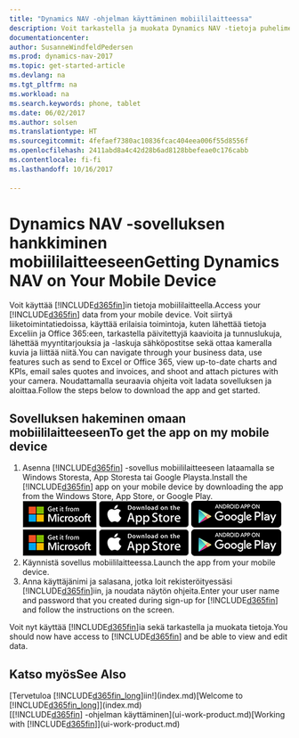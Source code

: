 ```yaml
---
title: "Dynamics NAV -ohjelman käyttäminen mobiililaitteessa"
description: Voit tarkastella ja muokata Dynamics NAV -tietoja puhelimessa tai tabletissa.
documentationcenter: 
author: SusanneWindfeldPedersen
ms.prod: dynamics-nav-2017
ms.topic: get-started-article
ms.devlang: na
ms.tgt_pltfrm: na
ms.workload: na
ms.search.keywords: phone, tablet
ms.date: 06/02/2017
ms.author: solsen
ms.translationtype: HT
ms.sourcegitcommit: 4fefaef7380ac10836fcac404eea006f55d8556f
ms.openlocfilehash: 2411abd8a4c42d28b6ad8128bbefeae0c176cabb
ms.contentlocale: fi-fi
ms.lasthandoff: 10/16/2017

---
```


# <a name="getting-dynamics-nav-on-your-mobile-device"></a><span data-ttu-id="b5a58-103">Dynamics NAV -sovelluksen hankkiminen mobiililaitteeseen</span><span class="sxs-lookup"><span data-stu-id="b5a58-103">Getting Dynamics NAV on Your Mobile Device</span></span>
<span data-ttu-id="b5a58-104">Voit käyttää [!INCLUDE[d365fin](includes/d365fin_md.md)]in tietoja mobiililaitteella.</span><span class="sxs-lookup"><span data-stu-id="b5a58-104">Access your [!INCLUDE[d365fin](includes/d365fin_md.md)] data from your mobile device.</span></span> <span data-ttu-id="b5a58-105">Voit siirtyä liiketoimintatiedoissa, käyttää erilaisia toimintoja, kuten lähettää tietoja Exceliin ja Office 365:een, tarkastella päivitettyjä kaavioita ja tunnuslukuja, lähettää myyntitarjouksia ja -laskuja sähköpostitse sekä ottaa kameralla kuvia ja liittää niitä.</span><span class="sxs-lookup"><span data-stu-id="b5a58-105">You can navigate through your business data, use features such as send to Excel or Office 365, view up-to-date charts and KPIs, email sales quotes and invoices, and shoot and attach pictures with your camera.</span></span> <span data-ttu-id="b5a58-106">Noudattamalla seuraavia ohjeita voit ladata sovelluksen ja aloittaa.</span><span class="sxs-lookup"><span data-stu-id="b5a58-106">Follow the steps below to download the app and get started.</span></span>

## <a name="to-get-the-app-on-my-mobile-device"></a><span data-ttu-id="b5a58-107">Sovelluksen hakeminen omaan mobiililaitteeseen</span><span class="sxs-lookup"><span data-stu-id="b5a58-107">To get the app on my mobile device</span></span>
1. <span data-ttu-id="b5a58-108">Asenna [!INCLUDE[d365fin](includes/d365fin_md.md)] -sovellus mobiililaitteeseen lataamalla se Windows Storesta, App Storesta tai Google Playsta.</span><span class="sxs-lookup"><span data-stu-id="b5a58-108">Install the [!INCLUDE[d365fin](includes/d365fin_md.md)] app on your mobile device by downloading the app from the Windows Store, App Store, or Google Play.</span></span>  
<span data-ttu-id="b5a58-109">[![Windows Store](./media/install-mobile-app/windowsstore.png)](http://go.microsoft.com/fwlink/?LinkId=734848)
[![App Store](./media/install-mobile-app/appstore.png)](http://go.microsoft.com/fwlink/?LinkId=734847) [![Google Play](./media/install-mobile-app/googleplay.png)](http://go.microsoft.com/fwlink/?LinkId=734849)</span><span class="sxs-lookup"><span data-stu-id="b5a58-109">[![Windows Store](./media/install-mobile-app/windowsstore.png)](http://go.microsoft.com/fwlink/?LinkId=734848)
[![App Store](./media/install-mobile-app/appstore.png)](http://go.microsoft.com/fwlink/?LinkId=734847) [![Google Play](./media/install-mobile-app/googleplay.png)](http://go.microsoft.com/fwlink/?LinkId=734849)</span></span>  
2. <span data-ttu-id="b5a58-110">Käynnistä sovellus mobiililaitteessa.</span><span class="sxs-lookup"><span data-stu-id="b5a58-110">Launch the app from your mobile device.</span></span>
3. <span data-ttu-id="b5a58-111">Anna käyttäjänimi ja salasana, jotka loit rekisteröityessäsi [!INCLUDE[d365fin](includes/d365fin_md.md)]iin, ja noudata näytön ohjeita.</span><span class="sxs-lookup"><span data-stu-id="b5a58-111">Enter your user name and password that you created during sign-up for [!INCLUDE[d365fin](includes/d365fin_md.md)] and follow the instructions on the screen.</span></span>

<span data-ttu-id="b5a58-112">Voit nyt käyttää [!INCLUDE[d365fin](includes/d365fin_md.md)]ia sekä tarkastella ja muokata tietoja.</span><span class="sxs-lookup"><span data-stu-id="b5a58-112">You should now have access to [!INCLUDE[d365fin](includes/d365fin_md.md)] and be able to view and edit data.</span></span>

## <a name="see-also"></a><span data-ttu-id="b5a58-113">Katso myös</span><span class="sxs-lookup"><span data-stu-id="b5a58-113">See Also</span></span>
<span data-ttu-id="b5a58-114">[Tervetuloa [!INCLUDE[d365fin_long](includes/d365fin_long_md.md)]iin!](index.md)</span><span class="sxs-lookup"><span data-stu-id="b5a58-114">[Welcome to [!INCLUDE[d365fin_long](includes/d365fin_long_md.md)]](index.md)</span></span>  
<span data-ttu-id="b5a58-115">[[!INCLUDE[d365fin](includes/d365fin_md.md)] -ohjelman käyttäminen](ui-work-product.md)</span><span class="sxs-lookup"><span data-stu-id="b5a58-115">[Working with [!INCLUDE[d365fin](includes/d365fin_md.md)]](ui-work-product.md)</span></span>  

